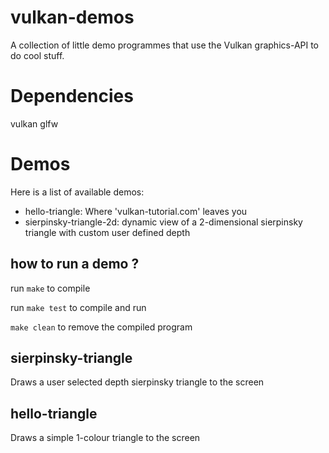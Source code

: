# vulkan-demos
A collection of little demo programmes that use the Vulkan graphics-API to do cool stuff.

# Dependencies
vulkan
glfw

# Demos
Here is a list of available demos:

- hello-triangle:  Where 'vulkan-tutorial.com' leaves you
- sierpinsky-triangle-2d: dynamic view of a 2-dimensional sierpinsky triangle with custom user defined depth

## how to run a demo ?
run `make` to compile

run `make test` to compile and run

`make clean` to remove the compiled program

## sierpinsky-triangle
Draws a user selected depth sierpinsky triangle to the screen

## hello-triangle
Draws a simple 1-colour triangle to the screen

